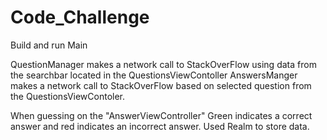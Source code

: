 # Code_Challenge

Build and run Main

QuestionManager makes a network call to StackOverFlow using data from the searchbar located in the QuestionsViewContoller
AnswersManger makes a network call to StackOverFlow based on selected question from the QuestionsViewContoler.

When guessing on the "AnswerViewController" Green indicates a correct answer and red indicates an incorrect answer. Used Realm to store data.
